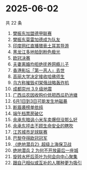 # 2025-06-02

共 22 条

<!-- BEGIN -->
<!-- 最后更新时间 Mon Jun 02 2025 16:30:21 GMT+0800 (China Standard Time) -->

1. [樊振东加盟德甲联赛](https://www.zhihu.com/search?q=%E6%A8%8A%E6%8C%AF%E4%B8%9C%E5%8A%A0%E7%9B%9F%E5%BE%B7%E7%94%B2%E8%81%94%E8%B5%9B)
1. [樊振东莫雷加德成为队友](https://www.zhihu.com/search?q=%E6%A8%8A%E6%8C%AF%E4%B8%9C%E8%8E%AB%E9%9B%B7%E5%8A%A0%E5%BE%B7%E6%88%90%E4%B8%BA%E9%98%9F%E5%8F%8B)
1. [印度网红直播猥亵土耳其导游](https://www.zhihu.com/search?q=%E5%8D%B0%E5%BA%A6%E7%BD%91%E7%BA%A2%E7%9B%B4%E6%92%AD%E7%8C%A5%E4%BA%B5%E5%9C%9F%E8%80%B3%E5%85%B6%E5%AF%BC%E6%B8%B8)
1. [黑龙江多地拍到粉色极光](https://www.zhihu.com/search?q=%E9%BB%91%E9%BE%99%E6%B1%9F%E5%A4%9A%E5%9C%B0%E6%8B%8D%E5%88%B0%E7%B2%89%E8%89%B2%E6%9E%81%E5%85%89)
1. [欧冠决赛](https://www.zhihu.com/search?q=%E6%AC%A7%E5%86%A0%E5%86%B3%E8%B5%9B)
1. [夫妻离婚均拒绝抚养网瘾儿子](https://www.zhihu.com/search?q=%E5%A4%AB%E5%A6%BB%E7%A6%BB%E5%A9%9A%E5%9D%87%E6%8B%92%E7%BB%9D%E6%8A%9A%E5%85%BB%E7%BD%91%E7%98%BE%E5%84%BF%E5%AD%90)
1. [香港影坛「第一恶人」去世](https://www.zhihu.com/search?q=%E9%A6%99%E6%B8%AF%E5%BD%B1%E5%9D%9B%E3%80%8C%E7%AC%AC%E4%B8%80%E6%81%B6%E4%BA%BA%E3%80%8D%E5%8E%BB%E4%B8%96)
1. [高丽大学决定接收哈佛师生](https://www.zhihu.com/search?q=%E9%AB%98%E4%B8%BD%E5%A4%A7%E5%AD%A6%E5%86%B3%E5%AE%9A%E6%8E%A5%E6%94%B6%E5%93%88%E4%BD%9B%E5%B8%88%E7%94%9F)
1. [乌方称摧毁41架俄战略轰炸机](https://www.zhihu.com/search?q=%E4%B9%8C%E6%96%B9%E7%A7%B0%E6%91%A7%E6%AF%8141%E6%9E%B6%E4%BF%84%E6%88%98%E7%95%A5%E8%BD%B0%E7%82%B8%E6%9C%BA)
1. [成都崇州 3.9 级地震](https://www.zhihu.com/search?q=%E6%88%90%E9%83%BD%E5%B4%87%E5%B7%9E%203.9%20%E7%BA%A7%E5%9C%B0%E9%9C%87)
1. [广西瓜农因收购价低把西瓜扔池塘](https://www.zhihu.com/search?q=%E5%B9%BF%E8%A5%BF%E7%93%9C%E5%86%9C%E5%9B%A0%E6%94%B6%E8%B4%AD%E4%BB%B7%E4%BD%8E%E6%8A%8A%E8%A5%BF%E7%93%9C%E6%89%94%E6%B1%A0%E5%A1%98)
1. [6月1日到3日可能发生地磁暴](https://www.zhihu.com/search?q=6%E6%9C%881%E6%97%A5%E5%88%B03%E6%97%A5%E5%8F%AF%E8%83%BD%E5%8F%91%E7%94%9F%E5%9C%B0%E7%A3%81%E6%9A%B4)
1. [断眉袭榜单依纯](https://www.zhihu.com/search?q=%E6%96%AD%E7%9C%89%E8%A2%AD%E6%A6%9C%E5%8D%95%E4%BE%9D%E7%BA%AF)
1. [端午档票房破亿](https://www.zhihu.com/search?q=%E7%AB%AF%E5%8D%88%E6%A1%A3%E7%A5%A8%E6%88%BF%E7%A0%B4%E4%BA%BF)
1. [余承东暗讽小米车卖爆但没那么好](https://www.zhihu.com/search?q=%E4%BD%99%E6%89%BF%E4%B8%9C%E6%9A%97%E8%AE%BD%E5%B0%8F%E7%B1%B3%E8%BD%A6%E5%8D%96%E7%88%86%E4%BD%86%E6%B2%A1%E9%82%A3%E4%B9%88%E5%A5%BD)
1. [余承东抨击不顾生命安全的瞎吹](https://www.zhihu.com/search?q=%E4%BD%99%E6%89%BF%E4%B8%9C%E6%8A%A8%E5%87%BB%E4%B8%8D%E9%A1%BE%E7%94%9F%E5%91%BD%E5%AE%89%E5%85%A8%E7%9A%84%E7%9E%8E%E5%90%B9)
1. [江苏城市足球联赛](https://www.zhihu.com/search?q=%E6%B1%9F%E8%8B%8F%E5%9F%8E%E5%B8%82%E8%B6%B3%E7%90%83%E8%81%94%E8%B5%9B)
1. [巴黎夺得欧冠冠军](https://www.zhihu.com/search?q=%E5%B7%B4%E9%BB%8E%E5%A4%BA%E5%BE%97%E6%AC%A7%E5%86%A0%E5%86%A0%E5%86%9B)
1. [《绝地潜兵2》超级上海保卫战](https://www.zhihu.com/search?q=%E3%80%8A%E7%BB%9D%E5%9C%B0%E6%BD%9C%E5%85%B52%E3%80%8B%E8%B6%85%E7%BA%A7%E4%B8%8A%E6%B5%B7%E4%BF%9D%E5%8D%AB%E6%88%98)
1. [绝地潜兵 2 为何不开放最后一座城](https://www.zhihu.com/search?q=%E7%BB%9D%E5%9C%B0%E6%BD%9C%E5%85%B5%202%20%E4%B8%BA%E4%BD%95%E4%B8%8D%E5%BC%80%E6%94%BE%E6%9C%80%E5%90%8E%E4%B8%80%E5%BA%A7%E5%9F%8E)
1. [旋转水杯后茶叶为何会向中心聚集](https://www.zhihu.com/search?q=%E6%97%8B%E8%BD%AC%E6%B0%B4%E6%9D%AF%E5%90%8E%E8%8C%B6%E5%8F%B6%E4%B8%BA%E4%BD%95%E4%BC%9A%E5%90%91%E4%B8%AD%E5%BF%83%E8%81%9A%E9%9B%86)
1. [跟自己相似或互补的人哪种更为吸引](https://www.zhihu.com/search?q=%E8%B7%9F%E8%87%AA%E5%B7%B1%E7%9B%B8%E4%BC%BC%E6%88%96%E4%BA%92%E8%A1%A5%E7%9A%84%E4%BA%BA%E5%93%AA%E7%A7%8D%E6%9B%B4%E4%B8%BA%E5%90%B8%E5%BC%95)

<!-- END -->

